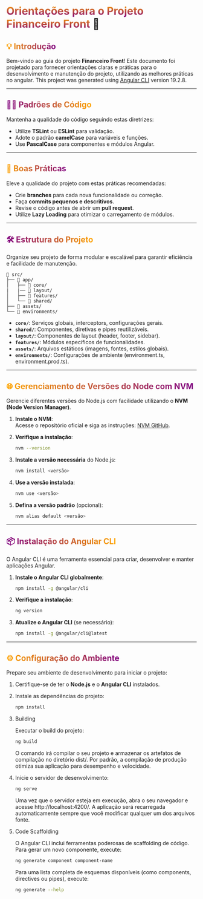 # <span style="background: linear-gradient(to bottom, orange, purple); -webkit-background-clip: text; color: transparent;">**Orientações para o Projeto Financeiro Front**</span> 🚀  

## <span style="background: linear-gradient(to right, orange, purple); -webkit-background-clip: text; color: transparent;">💡 **Introdução**</span>  
Bem-vindo ao guia do projeto **Financeiro Front**! Este documento foi projetado para fornecer orientações claras e práticas para o desenvolvimento e manutenção do projeto, utilizando as melhores práticas no angular.  This project was generated using [Angular CLI](https://github.com/angular/angular-cli) version 19.2.8.


---

## <span style="background: linear-gradient(to left, orange, purple); -webkit-background-clip: text; color: transparent;">🧑‍💻 **Padrões de Código**</span>  
Mantenha a qualidade do código seguindo estas diretrizes:  

- Utilize **TSLint** ou **ESLint** para validação.  
- Adote o padrão **camelCase** para variáveis e funções.  
- Use **PascalCase** para componentes e módulos Angular.  

---

## <span style="background: linear-gradient(to right, orange, purple); -webkit-background-clip: text; color: transparent;">🌟 **Boas Práticas**</span>  
Eleve a qualidade do projeto com estas práticas recomendadas:  

- Crie **branches** para cada nova funcionalidade ou correção.  
- Faça **commits pequenos e descritivos**.  
- Revise o código antes de abrir um **pull request**.  
- Utilize **Lazy Loading** para otimizar o carregamento de módulos.  

---


## <span style="background: linear-gradient(to left, orange, purple); -webkit-background-clip: text; color: transparent;">🛠️ **Estrutura do Projeto**</span>  
Organize seu projeto de forma modular e escalável para garantir eficiência e facilidade de manutenção.  

```plaintext
📂 src/
├── 📂 app/
│   ├── 📂 core/    
|   |── 📂 layout/   
│   ├── 📂 features/        
│   └── 📂 shared/           
├── 📂 assets/           
└── 📂 environments/     
```  

- **`core/`**: Serviços globais, interceptors, configurações gerais.  
- **`shared/`**: Componentes, diretivas e pipes reutilizáveis.
- **`layout/`**: Componentes de layout (header, footer, sidebar).  
- **`features/`**: Módulos específicos de funcionalidades.  
- **`assets/`**: Arquivos estáticos (imagens, fontes, estilos globais).  
- **`environments/`**: Configurações de ambiente (environment.ts, environment.prod.ts).  

---



## <span style="background: linear-gradient(to right, orange, purple); -webkit-background-clip: text; color: transparent;">🌐 **Gerenciamento de Versões do Node com NVM**</span>  
Gerencie diferentes versões do Node.js com facilidade utilizando o **NVM (Node Version Manager)**.  

1. **Instale o NVM**:  
    Acesse o repositório oficial e siga as instruções: [NVM GitHub](https://github.com/coreybutler/nvm-windows/releases).  

2. **Verifique a instalação**:  
    ```bash  
    nvm --version  
    ```  

3. **Instale a versão necessária** do Node.js:  
    ```bash  
    nvm install <versão>  
    ```  

4. **Use a versão instalada**:  
    ```bash  
    nvm use <versão>  
    ```  

5. **Defina a versão padrão** (opcional):  
    ```bash  
    nvm alias default <versão>  
    ```  

---
## <span style="background: linear-gradient(to left, orange, purple); -webkit-background-clip: text; color: transparent;">📦 **Instalação do Angular CLI**</span>  
O Angular CLI é uma ferramenta essencial para criar, desenvolver e manter aplicações Angular.  

1. **Instale o Angular CLI globalmente**:  
    ```bash  
    npm install -g @angular/cli  
    ```  

2. **Verifique a instalação**:  
    ```bash  
    ng version  
    ```  

3. **Atualize o Angular CLI** (se necessário):  
    ```bash  
    npm install -g @angular/cli@latest  
    ```  

---  
## <span style="background: linear-gradient(to right, orange, purple); -webkit-background-clip: text; color: transparent;">⚙️ **Configuração do Ambiente**</span>  
Prepare seu ambiente de desenvolvimento para iniciar o projeto:  

1. Certifique-se de ter o **Node.js** e o **Angular CLI** instalados.  
2. Instale as dependências do projeto:  
    ```bash  
    npm install  
    ```  

3. Building

    Executar o build do projeto:

    ```bash
    ng build
    ```

    O comando irá compilar o seu projeto e armazenar os artefatos de compilação no diretório dist/. Por padrão, a compilação de produção otimiza sua aplicação para desempenho e velocidade.

3. Inicie o servidor de desenvolvimento:  
    ```bash  
    ng serve  
    ```  

    Uma vez que o servidor esteja em execução, abra o seu navegador e acesse http://localhost:4200/. A aplicação será recarregada automaticamente sempre que você modificar qualquer um dos arquivos fonte.


4. Code Scaffolding

    O Angular CLI inclui ferramentas poderosas de scaffolding de código. Para gerar um novo componente, execute:

    ```bash
    ng generate component component-name
    ```

    Para uma lista completa de esquemas disponíveis (como components, directives ou pipes), execute:

    ```bash
    ng generate --help
    ```
<!-- 
## <span style="background: linear-gradient(to right, orange, purple); -webkit-background-clip: text; color: transparent;">🧪 **Executando Testes**</span>  

Para executar testes unitários com o [Karma](https://karma-runner.github.io), utilize o seguinte comando:  

```bash  
ng test  
```   -->

<!-- Para executar testes end-to-end (e2e), utilize o seguinte comando:

```bash
ng e2e
```

Estes comandos executará os testes configurados no projeto e exibirá os resultados no terminal ou em uma interface gráfica, dependendo da configuração.  

## <span style="background: linear-gradient(to left, orange, purple); -webkit-background-clip: text; color: transparent;">⚡ **Recursos Adicionais**<span>

Para mais informações em como usar o Angular CLI, incluindo detalhes e comandos, acesse a pagina do [Angular CLI ](https://angular.dev/tools/cli).

--- -->
